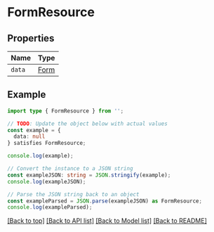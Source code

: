# FormResource

## Properties

| Name   | Type            |
| ------ | --------------- |
| `data` | [Form](Form.md) |

## Example

```typescript
import type { FormResource } from '';

// TODO: Update the object below with actual values
const example = {
  data: null
} satisfies FormResource;

console.log(example);

// Convert the instance to a JSON string
const exampleJSON: string = JSON.stringify(example);
console.log(exampleJSON);

// Parse the JSON string back to an object
const exampleParsed = JSON.parse(exampleJSON) as FormResource;
console.log(exampleParsed);
```

[[Back to top]](#) [[Back to API list]](../README.md#api-endpoints) [[Back to Model list]](../README.md#models) [[Back to README]](../README.md)
